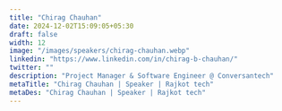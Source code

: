 ```yaml
---
title: "Chirag Chauhan"
date: 2024-12-02T15:09:05+05:30
draft: false
width: 12
image: "/images/speakers/chirag-chauhan.webp"
linkedin: "https://www.linkedin.com/in/chirag-b-chauhan/"
twitter: ""
description: "Project Manager & Software Engineer @ Conversantech"
metaTitle: "Chirag Chauhan | Speaker | Rajkot tech"
metaDes: "Chirag Chauhan | Speaker | Rajkot tech"
---
```

